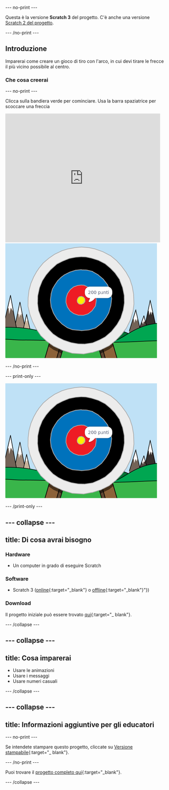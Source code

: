 --- no-print ---

Questa è la versione **Scratch 3** del progetto. C'è anche una versione [Scratch 2 del progetto](https://projects.raspberrypi.org/en/projects/archery-scratch2).

--- /no-print ---

## Introduzione

Imparerai come creare un gioco di tiro con l'arco, in cui devi tirare le frecce il più vicino possibile al centro.

### Che cosa creerai

--- no-print ---

Clicca sulla bandiera verde per cominciare. Usa la barra spaziatrice per scoccare una freccia

<div class="scratch-preview">
  <iframe allowtransparency="true" width="485" height="402" src="https://scratch.mit.edu/projects/embed/382066550/?autostart=false" frameborder="0" scrolling="no"></iframe>
  <img src="images/archery-final.png">
</div>

--- /no-print ---

--- print-only ---

![progetto completo](images/archery-final.png)

--- /print-only ---

--- collapse ---
---
title: Di cosa avrai bisogno
---
### Hardware

+ Un computer in grado di eseguire Scratch

### Software

+ Scratch 3 ([online](http://rpf.io/scratchon){:target="_blank"} o [offline](http://rpf.io/scratchoff){:target="_blank"}"})

### Download

Il progetto iniziale può essere trovato [qui](http://rpf.io/p/it-IT/archery-go){:target="_ blank"}.

--- /collapse ---

--- collapse ---
---
title: Cosa imparerai
--
+ Usare le animazioni 
+ Usare i messaggi
+ Usare numeri casuali

--- /collapse ---

--- collapse ---
---
title: Informazioni aggiuntive per gli educatori
---
--- no-print ---

Se intendete stampare questo progetto, cliccate su [Versione stampabile](https://projects.raspberrypi.org/it-IT/projects/archery/print){:target="_ blank"}.

--- /no-print ---

Puoi trovare il [progetto completo qui](http://rpf.io/p/it-IT/archery-get){:target="_blank"}.

--- /collapse ---